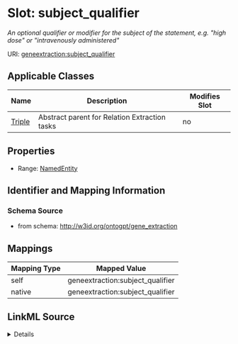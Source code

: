 

# Slot: subject_qualifier


_An optional qualifier or modifier for the subject of the statement, e.g. "high dose" or "intravenously administered"_



URI: [geneextraction:subject_qualifier](http://w3id.org/ontogpt/gene_extractionsubject_qualifier)



<!-- no inheritance hierarchy -->





## Applicable Classes

| Name | Description | Modifies Slot |
| --- | --- | --- |
| [Triple](Triple.md) | Abstract parent for Relation Extraction tasks |  no  |







## Properties

* Range: [NamedEntity](NamedEntity.md)





## Identifier and Mapping Information







### Schema Source


* from schema: http://w3id.org/ontogpt/gene_extraction




## Mappings

| Mapping Type | Mapped Value |
| ---  | ---  |
| self | geneextraction:subject_qualifier |
| native | geneextraction:subject_qualifier |




## LinkML Source

<details>
```yaml
name: subject_qualifier
description: An optional qualifier or modifier for the subject of the statement, e.g.
  "high dose" or "intravenously administered"
from_schema: http://w3id.org/ontogpt/gene_extraction
rank: 1000
alias: subject_qualifier
owner: Triple
domain_of:
- Triple
range: NamedEntity

```
</details>